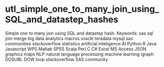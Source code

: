 # utl_simple_one_to_many_join_using_SQL_and_datastep_hashes
Simple one to many join using SQL and datastep hash.  Keywords: sas sql join merge big data analytics macros oracle teradata mysql sas communities stackoverflow statistics artificial inteligence AI Python R Java Javascript WPS Matlab SPSS Scala Perl C C# Excel MS Access JSON graphics maps NLP natural language processing machine learning igraph DOSUBL DOW loop stackoverflow SAS community.
